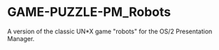 # GAME-PUZZLE-PM_Robots
A version of the classic UN*X game "robots" for  the OS/2 Presentation Manager.
